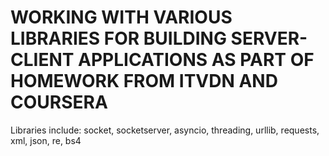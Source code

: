 # WORKING WITH VARIOUS LIBRARIES FOR BUILDING SERVER-CLIENT APPLICATIONS AS PART OF HOMEWORK FROM ITVDN AND COURSERA
Libraries include: socket, socketserver, asyncio, threading, urllib, requests, xml, json, re, bs4
